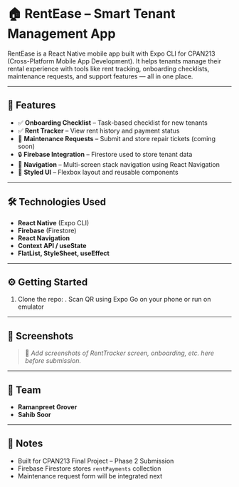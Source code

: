 # 🏠 RentEase – Smart Tenant Management App

RentEase is a React Native mobile app built with Expo CLI for CPAN213 (Cross-Platform Mobile App Development). It helps tenants manage their rental experience with tools like rent tracking, onboarding checklists, maintenance requests, and support features — all in one place.

---

## 📲 Features

- ✅ **Onboarding Checklist** – Task-based checklist for new tenants
- ✅ **Rent Tracker** – View rent history and payment status
- 🔄 **Maintenance Requests** – Submit and store repair tickets (coming soon)
- 🔒 **Firebase Integration** – Firestore used to store tenant data
- 🚀 **Navigation** – Multi-screen stack navigation using React Navigation
- 🎨 **Styled UI** – Flexbox layout and reusable components

---

## 🛠️ Technologies Used

- **React Native** (Expo CLI)
- **Firebase** (Firestore)
- **React Navigation**
- **Context API / useState**
- **FlatList, StyleSheet, useEffect**

---

## ⚙️ Getting Started

1. Clone the repo:
. Scan QR using Expo Go on your phone or run on emulator

---

## 🧪 Screenshots

> 📸 _Add screenshots of RentTracker screen, onboarding, etc. here before submission._

---

## 👥 Team

- **Ramanpreet Grover**  
- **Sahib Soor**

---

## 📝 Notes

- Built for CPAN213 Final Project – Phase 2 Submission  
- Firebase Firestore stores `rentPayments` collection  
- Maintenance request form will be integrated next
